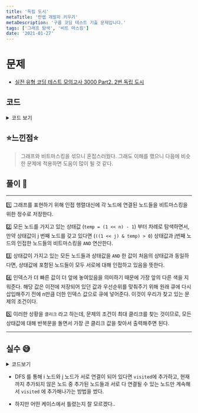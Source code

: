 ```yaml
---
title: '독립 도시'
metaTitle: '만렙 개발자 키우기'
metaDescription: '구름 코딩 테스트 기출 문제입니다.'
tags: ['그래프 탐색', '비트 마스킹']
date: '2021-01-27'
---
```


# 문제

- [실전 유형 코딩 테스트 모의고사 3000 Part2. 2번 독립 도시](https://knu.goorm.io/learn/lecture/25446/%EC%8B%A4%EC%A0%84-%EC%9C%A0%ED%98%95-%EC%BD%94%EB%94%A9-%ED%85%8C%EC%8A%A4%ED%8A%B8-%EB%AA%A8%EC%9D%98%EA%B3%A0%EC%82%AC-3000/lesson/1276066/%EB%82%9C%EC%9D%B4%EB%8F%84-3-%EC%98%A4%EB%A5%B4%EB%A7%89)

## 코드

<details><summary> 코드 보기 </summary>

```java
import java.io.*;
import java.util.*;

class Main {
    public static void main(String[] args) throws Exception {
        Scanner sc = new Scanner(System.in);
        int n = sc.nextInt(), arr[] = new int[n];
        for (int i = 0; i < n; i++) {
            for (int j = 0; j < n; j++) {
                int v = sc.nextInt();
                if(v == 1 || i == j) arr[i] |= (1 << j);
            }
        }
        int ans = 0;
        for (int i = (1 << n) - 1; i > 0; --i) {
            int temp = i;
            for (int j = 0; j < n; j++)
                if((i & (1 << j)) > 0)
                    temp = temp & arr[j];

            if(temp == i){
                ans = Math.max(ans, check(temp, n));
            }
        }
        System.out.println(ans);
    }

    private static int check(int temp, int n) {
        int ret = 0;
        for (int i = 0; i < n; i++) {
            if((temp & (1<<i)) > 0) ret += 1;
        }
        return ret;
    }
}
```

</details>

## ⭐️느낀점⭐️

> 그래프와 비트마스킹을 섞으니 혼잡스러웠다. 그래도 이해를 했으니 다음에 비슷한 문제에 적용하면 도움이 많이 될 것 같다.

## 풀이 📣

<hr/>

1️⃣ 그래프를 표현하기 위해 인접 행렬대신에 각 노드에 연결된 노드들을 비트마스킹을 위한 정수로 저장한다.

2️⃣ 모든 노드를 가지고 있는 상태값 (`temp = (1 << n) - 1`) 부터 차례로 탐색하면서, 만약 상태값이 j 번째 노드를 갖고 있다면 (`((1 << j) & temp) > 0`) 상태값과 j번째 노드의 인접한 노드들의 비트마스킹을 `AND` 연산한다.

3️⃣ 상태값이 가지고 있는 모든 노드들과 상태값을 `AND` 한 값이 처음의 상태값과 동일하다면, 상태값에 포함된 노드들이 모두 서로에 대해 인접하고 있음을 뜻한다.

4️⃣ 인덱스가 더 빠른 값이 더 앞에 놓여있음을 의미하기 때문에 가장 앞의 다른 색을 지워준다. 해당 값은 이전에 저장되어 있던 값과 우선순위를 맞춰주기 위해 원래 큐에 다시 삽입해주기 전에 n만큼 더한 인덱스 값으로 큐에 넣어준다. 이것이 우리가 찾고 있는 문제의 조건이다.

5️⃣ 이러한 상황을 `클리크` 라고 하는데, 문제의 조건이 최대 클리크를 찾는 것이므로, 모든 상태값에 대해 반복문을 돌면서 가장 큰 클리크 값을 찾아서 출력해주면 된다.

<hr/>

## 실수 😅

<details><summary>코드보기</summary>

```java
// 54/60 점 받은 코드
import java.io.*;
import java.util.*;

class Main {
    static int n, arr[][];
    public static void main(String[] args) throws Exception {
        BufferedReader br = new BufferedReader(new InputStreamReader(System.in));
        StringTokenizer st;
        n = Integer.parseInt(br.readLine());
        arr = new int[n][n];

        for (int i = 0; i < n; i++) {
            st = new StringTokenizer(br.readLine());
            for (int j = 0; j < n; j++) {
                arr[i][j] = Integer.parseInt(st.nextToken());
            }
        }

        int ans = 0;
        for (int i = 0; i < n; i++)
            for (int j = i + 1; j < n; j++)
            {
                if(arr[i][j] == 1 && arr[j][i] == 1) {
                    int visited = 0;
                    visited |= (1 << i);
                    visited |= (1 << j);
                    ans = Math.max(ans, solution(visited));
                }
            }

        System.out.println(ans);
    }

    private static int solution(int visited) {
        int ret = 0;
        for (int i = 0; i < n; i++) {
            if(((1 << i) & visited) > 0){
                for (int next = 0; next < n; next++) {
                    // 이미 포함된 경우는 탐색 x
                    if(((1 << next) & visited) > 0) continue;
                    if(arr[i][next] > 0 && isGroup(next, visited)){
                        ret = Math.max(ret, solution(visited | (1 << next)));
                    }
                }
            }
        }
        if(ret == 0) {
            for (int i = 0; i < n; i++) {
                if(((1 << i) & visited) > 0)
                    ret += 1;
            }
        }
        return ret;
    }

    private static boolean isGroup(int j, int visited) {
        for (int i = 0; i < n; i++) {
            if(((1 << i) & visited) > 0){
                if(arr[j][i] == 0 || arr[i][j] == 0) return false;
            }
        }
        return true;
    }
}

```

</details>

- DFS 를 통해 i 노드와 j 노드가 서로 연결이 되어 있다면 `visited`에 추가하고, 현재까지 추가되지 않은 노드 중 추가된 노드들과 서로 다 연결될 수 있는 노드만 계속해서 `visited` 에 추가해나가는 방법을 썼다.

* 하지만 어떤 케이스에서 틀렸는지 잘 모르겠다..
